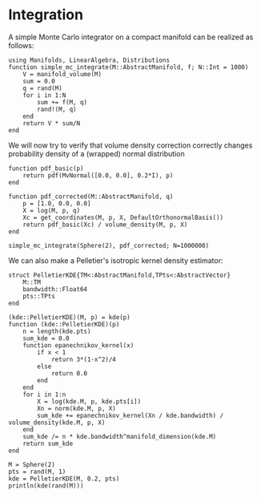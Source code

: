 # Integration

A simple Monte Carlo integrator on a compact manifold can be realized as follows:

```@example 1
using Manifolds, LinearAlgebra, Distributions
function simple_mc_integrate(M::AbstractManifold, f; N::Int = 1000)
    V = manifold_volume(M)
    sum = 0.0
    q = rand(M)
    for i in 1:N
        sum += f(M, q)
        rand!(M, q)
    end
    return V * sum/N
end
```

We will now try to verify that volume density correction correctly changes probability density of a (wrapped) normal distribution

```@example 1
function pdf_basic(p)
    return pdf(MvNormal([0.0, 0.0], 0.2*I), p)
end

function pdf_corrected(M::AbstractManifold, q)
    p = [1.0, 0.0, 0.0]
    X = log(M, p, q)
    Xc = get_coordinates(M, p, X, DefaultOrthonormalBasis())
    return pdf_basic(Xc) / volume_density(M, p, X)
end

simple_mc_integrate(Sphere(2), pdf_corrected; N=1000000)
```

We can also make a Pelletier's isotropic kernel density estimator:

```@example 1
struct PelletierKDE{TM<:AbstractManifold,TPts<:AbstractVector}
    M::TM
    bandwidth::Float64
    pts::TPts
end

(kde::PelletierKDE)(M, p) = kde(p)
function (kde::PelletierKDE)(p)
    n = length(kde.pts)
    sum_kde = 0.0
    function epanechnikov_kernel(x)
        if x < 1
            return 3*(1-x^2)/4
        else
            return 0.0
        end
    end
    for i in 1:n
        X = log(kde.M, p, kde.pts[i])
        Xn = norm(kde.M, p, X)
        sum_kde += epanechnikov_kernel(Xn / kde.bandwidth) / volume_density(kde.M, p, X)
    end
    sum_kde /= n * kde.bandwidth^manifold_dimension(kde.M)
    return sum_kde
end

M = Sphere(2)
pts = rand(M, 1)
kde = PelletierKDE(M, 0.2, pts)
println(kde(rand(M)))
```

